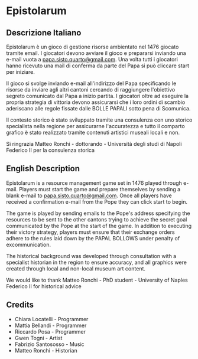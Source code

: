 # Epistolarum

## Descrizione Italiano
Epistolarum è un gioco di gestione risorse ambientato nel 1476 giocato tramite email.
I giocatori devono avviare il gioco e prepararsi inviando una e-mail vuota a papa.sisto.quarto@gmail.com.
Una volta tutti i giocatori hanno ricevuto una mail di conferma da parte del Papa si può cliccare start per iniziare.

Il gioco si svolge inviando e-mail all'indirizzo del Papa specificando le risorse da inviare agli altri cantoni cercando di raggiungere l'obiettivo segreto comunicato dal Papa a inizio partita.
I giocatori oltre ad eseguire la propria strategia di vittoria devono assicurarsi che i loro ordini di scambio aderiscano alle regole fissate dalle BOLLE PAPALI sotto pena di Scomunica.

Il contesto storico è stato sviluppato tramite una consulenza con uno storico specialista nella regione per assicurarne l'accuratezza e tutto il comparto grafico è stato realizzato tramite contenuti artistici museali locali e non.

Si ringrazia Matteo Ronchi - dottorando - Università degli studi di Napoli Federico II per la consulenza storica


## English Description
Epistolarum is a resource management game set in 1476 played through e-mail. Players must start the game and prepare themselves by sending a blank e-mail to papa.sisto.quarto@gmail.com. Once all players have received a confirmation e-mail from the Pope they can click start to begin.

The game is played by sending emails to the Pope's address specifying the resources to be sent to the other cantons trying to achieve the secret goal communicated by the Pope at the start of the game. In addition to executing their victory strategy, players must ensure that their exchange orders adhere to the rules laid down by the PAPAL BOLLOWS under penalty of excommunication.

The historical background was developed through consultation with a specialist historian in the region to ensure accuracy, and all graphics were created through local and non-local museum art content.

We would like to thank Matteo Ronchi - PhD student - University of Naples Federico II for historical advice

## Credits
* Chiara Locatelli - Programmer
* Mattia Bellandi - Programmer
* Riccardo Posa - Programmer
* Gwen Togni - Artist
* Fabrizio Santososso - Music
* Matteo Ronchi - Historian
